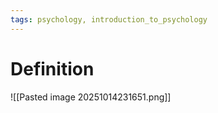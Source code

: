 ```yaml
---
tags: psychology, introduction_to_psychology
---
```


# Definition

![[Pasted image 20251014231651.png]]

[^1]: [Psychology2e](zotero://open-pdf/library/items/SSTBV7L5?page=505)